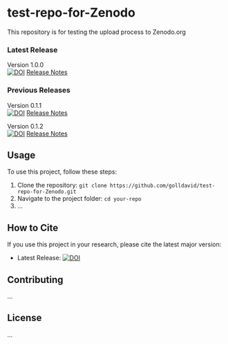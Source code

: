 # test-repo-for-Zenodo

This repository is for testing the upload process to Zenodo.org

### Latest Release
Version 1.0.0 <br>
[![DOI](https://sandbox.zenodo.org/badge/762233545.svg)](https://sandbox.zenodo.org/doi/10.5072/zenodo.30865) [Release Notes](https://github.com/golldavid/test-repo-for-Zenodo/releases/tag/v1.0.0)

### Previous Releases
Version 0.1.1 <br>
[![DOI](https://sandbox.zenodo.org/badge/762233545.svg)](https://sandbox.zenodo.org/doi/10.5072/zenodo.30865) [Release Notes](https://github.com/golldavid/test-repo-for-Zenodo/releases/tag/v0.1.1)

Version 0.1.2 <br>
[![DOI](https://sandbox.zenodo.org/badge/762233545.svg)](https://sandbox.zenodo.org/doi/10.5072/zenodo.30865) [Release Notes](https://github.com/golldavid/test-repo-for-Zenodo/releases/tag/v0.1.2)

## Usage

To use this project, follow these steps:

1. Clone the repository: `git clone https://github.com/golldavid/test-repo-for-Zenodo.git` 
2. Navigate to the project folder: `cd your-repo`
3. ...

## How to Cite

If you use this project in your research, please cite the latest major version:

- Latest Release: [![DOI](https://sandbox.zenodo.org/badge/762233545.svg)](https://sandbox.zenodo.org/doi/10.5072/zenodo.30865)

## Contributing

...

## License

...


